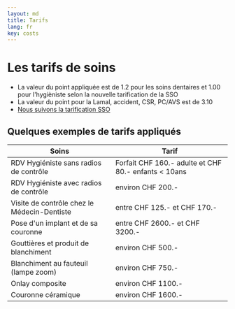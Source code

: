 ```yaml
---
layout: md
title: Tarifs
lang: fr
key: costs
---
```


# Les tarifs de soins

 * La valeur du point appliquée est de 1.2 pour les soins dentaires et 1.00 pour l'hygièniste selon la nouvelle tarification de la SSO
 * La valeur du point pour la Lamal, accident, CSR, PC/AVS est de 3.10
 * [Nous suivons la tarification SSO](https://www.sso.ch/fr/patients/droit-et-tarif/tarif-dentaire.html)

## Quelques exemples de tarifs appliqués

| Soins | Tarif |
| ---- | ------ |
| RDV Hygiéniste sans radios de contrôle | Forfait CHF 160.- adulte et CHF 80.- enfants < 10ans |
| RDV Hygiéniste avec radios de contrôle | environ CHF 200.- |
| Visite de contrôle chez le Médecin-Dentiste | entre CHF 125.- et CHF 170.- |
| Pose d'un implant et de sa couronne | entre CHF 2600.- et CHF 3200.- |
| Gouttières et produit de blanchiment | environ CHF 500.- |
| Blanchiment au fauteuil (lampe zoom) | environ CHF 750.- |
| Onlay composite | environ CHF 1100.- |
| Couronne céramique | environ CHF 1600.- |
